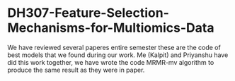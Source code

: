 # DH307-Feature-Selection-Mechanisms-for-Multiomics-Data

We have reviewed several paperes entire semester these are the code of best models that we found during our work. Me (Kalpit) and Priyanshu have did this work together, we have wrote the code MRMR-mv algorithm to produce the same result as they were in paper.
